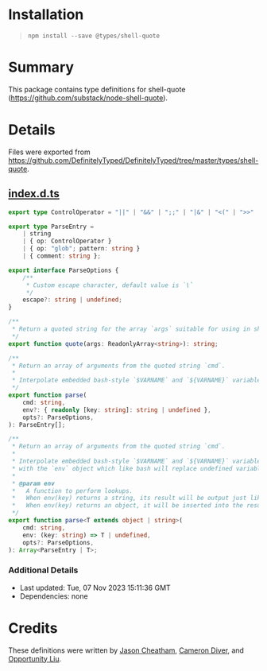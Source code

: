 # Installation
> `npm install --save @types/shell-quote`

# Summary
This package contains type definitions for shell-quote (https://github.com/substack/node-shell-quote).

# Details
Files were exported from https://github.com/DefinitelyTyped/DefinitelyTyped/tree/master/types/shell-quote.
## [index.d.ts](https://github.com/DefinitelyTyped/DefinitelyTyped/tree/master/types/shell-quote/index.d.ts)
````ts
export type ControlOperator = "||" | "&&" | ";;" | "|&" | "<(" | ">>" | ">&" | "&" | ";" | "(" | ")" | "|" | "<" | ">";

export type ParseEntry =
    | string
    | { op: ControlOperator }
    | { op: "glob"; pattern: string }
    | { comment: string };

export interface ParseOptions {
    /**
     * Custom escape character, default value is `\`
     */
    escape?: string | undefined;
}

/**
 * Return a quoted string for the array `args` suitable for using in shell commands.
 */
export function quote(args: ReadonlyArray<string>): string;

/**
 * Return an array of arguments from the quoted string `cmd`.
 *
 * Interpolate embedded bash-style `$VARNAME` and `${VARNAME}` variables with the `env` object which like bash will replace undefined variables with `""`.
 */
export function parse(
    cmd: string,
    env?: { readonly [key: string]: string | undefined },
    opts?: ParseOptions,
): ParseEntry[];

/**
 * Return an array of arguments from the quoted string `cmd`.
 *
 * Interpolate embedded bash-style `$VARNAME` and `${VARNAME}` variables
 * with the `env` object which like bash will replace undefined variables with `""`.
 *
 * @param env
 *   A function to perform lookups.
 *   When env(key) returns a string, its result will be output just like env[key] would.
 *   When env(key) returns an object, it will be inserted into the result array like the operator objects.
 */
export function parse<T extends object | string>(
    cmd: string,
    env: (key: string) => T | undefined,
    opts?: ParseOptions,
): Array<ParseEntry | T>;

````

### Additional Details
 * Last updated: Tue, 07 Nov 2023 15:11:36 GMT
 * Dependencies: none

# Credits
These definitions were written by [Jason Cheatham](https://github.com/jason0x43), [Cameron Diver](https://github.com/CameronDiver), and [Opportunity Liu](https://github.com/OpportunityLiu).
